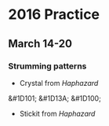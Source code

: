 
# 2016 Practice

## March 14-20

### Strumming patterns

- Crystal from *Haphazard*

&#1D101; &#1D13A; &#1D100; 

- Stickit from *Haphazard*



